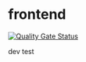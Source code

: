 # frontend

[![Quality Gate Status](https://sonarcloud.io/api/project_badges/measure?project=janwolf9_rirs-frontend&metric=alert_status)](https://sonarcloud.io/summary/new_code?id=janwolf9_rirs-frontend)

dev test